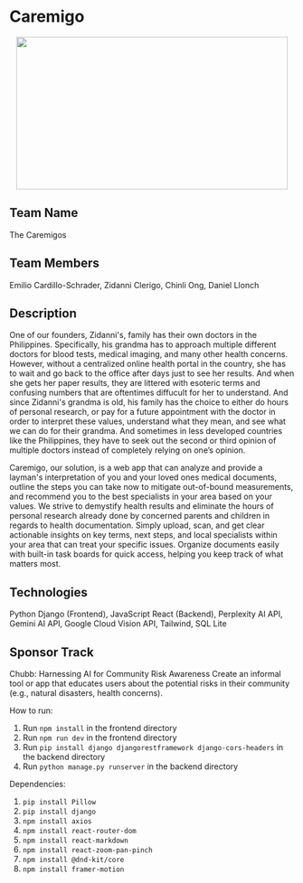 # Caremigo
<div align="center">
  <img src="https://github.com/user-attachments/assets/8e2c7d35-77b3-4c8c-9d39-c50a1a34e673" width="480" height="270">
</div>


## Team Name
The Caremigos

## Team Members
Emilio Cardillo-Schrader, Zidanni Clerigo, Chinli Ong, Daniel Llonch

## Description
One of our founders, Zidanni's, family has their own doctors in the Philippines. Specifically, his grandma has to approach multiple different doctors for blood tests, medical imaging, and many other health concerns. However, without a centralized online health portal in the country, she has to wait and go back to the office after days just to see her results. And when she gets her paper results, they are littered with esoteric terms and confusing numbers that are oftentimes diffucult for her to understand. And since Zidanni's grandma is old, his family has the choice to either do hours of personal research, or pay for a future appointment with the doctor in order to interpret these values, understand what they mean, and see what we can do for their grandma. And sometimes in less developed countries like the Philippines, they have to seek out the second or third opinion of multiple doctors instead of completely relying on one’s opinion.

Caremigo, our solution, is a web app that can analyze and provide a layman's interpretation of you and your loved ones medical documents, outline the steps you can take now to mitigate out-of-bound measurements, and recommend you to the best specialists in your area based on your values. We strive to demystify health results and eliminate the hours of personal research already done by concerned parents and children in regards to health documentation. Simply upload, scan, and get clear actionable insights on key terms, next steps, and local specialists within your area that can treat your specific issues. Organize documents easily with built-in task boards for quick access, helping you keep track of what matters most.

## Technologies
Python Django (Frontend), JavaScript React (Backend), Perplexity AI API, Gemini AI API, Google Cloud Vision API, Tailwind, SQL Lite

## Sponsor Track
Chubb: Harnessing AI for Community Risk Awareness
Create an informal tool or app that educates users about the potential risks in their community (e.g., natural disasters, health concerns).

How to run:

1. Run `npm install` in the frontend directory
2. Run `npm run dev` in the frontend directory
3. Run `pip install django djangorestframework django-cors-headers` in the backend directory
4. Run `python manage.py runserver` in the backend directory

Dependencies:
1. `pip install Pillow`
2. `pip install django`
3. `npm install axios`
3. `npm install react-router-dom`
4. `npm install react-markdown`
5. `npm install react-zoom-pan-pinch`
6. `npm install @dnd-kit/core`
7. `npm install framer-motion`
